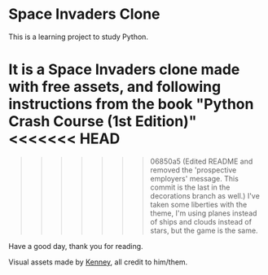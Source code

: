 # Space Invaders Clone

This is a learning project to study Python.

It is a Space Invaders clone made with free assets, and following instructions from the book "Python Crash Course (1st Edition)"
<<<<<<< HEAD
=======

>>>>>>> 06850a5 (Edited README and removed the 'prospective employers' message. This commit is the last in the decorations branch as well.)
I've taken some liberties with the theme, I'm using planes instead of ships and clouds instead of stars, but the game is the same.

Have a good day, thank you for reading.

Visual assets made by [Kenney](https://kenney.nl/), all credit to him/them.
